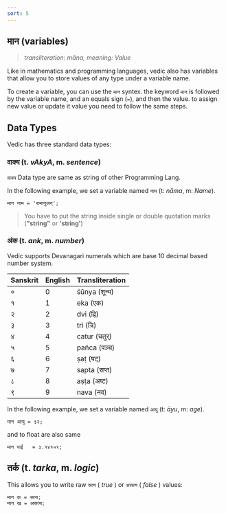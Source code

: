 ```yaml
---
sort: 5
---
```


## मान (variables)

>_transliteration: māna, meaning: Value_

Like in mathematics and programming languages, vedic also has variables that allow
you to store values of any type under a variable name.

To create a variable, you can use the `मान` syntex. the keyword `मान` is followed by the variable name, and an equals sign (`=`), and then the value. to assign new value or update it value you need to follow the same steps.


## Data Types

Vedic has three standard data types:

### वाक्य (t. _vAkyA_, m. _sentence_) 

`वाक्य` Data type are same as string of other Programming Lang.

In the following example, we set a variable named `नाम` (t: _nāma_, m: _Name_).

```vedic
मान नाम = 'रामानुजन्';
```

> You have to put the string inside single or double quotation marks (**"string"** or **'string'**)

### अंक (t. _ank_, m. _number_)

Vedic supports Devanagari numerals which are base 10 decimal based number system. 

| **Sanskrit** | **English** | **Transliteration** | 
|---|---|---|
| ०	| 0	| śūnya (शून्य)	|
| १	| 1	| eka (एक) |
| २	| 2	| dvi (द्वि) |
| ३	| 3	| tri (त्रि)	 |
| ४	| 4	| catur (चतुर्)	|
| ५	| 5	| pañca (पञ्च)	|
| ६	| 6	| ṣaṭ (षट्)	|
| ७	| 7	| sapta (सप्त)	|
| ८	| 8	| aṣṭa (अष्ट)	|
| ९	| 9	| nava (नव) |

In the following example, we set a variable named `आयु` (t: _āyu_, m: _age_).

```vedic
मान आयु = ३२;
```

and to float are also same

```vedic
मान पाई   = ३.१४१५९;
```

## तर्क (t. _tarka_, m.  _logic_)	

This allows you to write raw `सत्य` ( _true_ ) or `असत्य` ( _false_ ) values:

```vedic
मान क = सत्य;
मान ख = असत्य;
```
